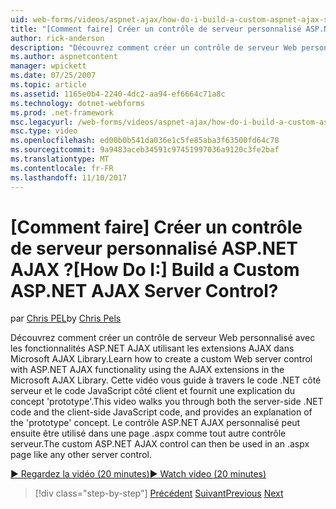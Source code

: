 ```yaml
---
uid: web-forms/videos/aspnet-ajax/how-do-i-build-a-custom-aspnet-ajax-server-control
title: "[Comment faire] Créer un contrôle de serveur personnalisé ASP.NET AJAX ? | Microsoft Docs"
author: rick-anderson
description: "Découvrez comment créer un contrôle de serveur Web personnalisé avec les fonctionnalités ASP.NET AJAX utilisant les extensions AJAX dans Microsoft AJAX Library. Cette vidéo vous guide..."
ms.author: aspnetcontent
manager: wpickett
ms.date: 07/25/2007
ms.topic: article
ms.assetid: 1165e0b4-2240-4dc2-aa94-ef6664c71a8c
ms.technology: dotnet-webforms
ms.prod: .net-framework
msc.legacyurl: /web-forms/videos/aspnet-ajax/how-do-i-build-a-custom-aspnet-ajax-server-control
msc.type: video
ms.openlocfilehash: ed00b0b541da036e1c5fe85aba3f63500fd64c78
ms.sourcegitcommit: 9a9483aceb34591c97451997036a9120c3fe2baf
ms.translationtype: MT
ms.contentlocale: fr-FR
ms.lasthandoff: 11/10/2017
---
```

<a name="how-do-i-build-a-custom-aspnet-ajax-server-control"></a><span data-ttu-id="ad1c2-105">[Comment faire] Créer un contrôle de serveur personnalisé ASP.NET AJAX ?</span><span class="sxs-lookup"><span data-stu-id="ad1c2-105">[How Do I:] Build a Custom ASP.NET AJAX Server Control?</span></span>
====================
<span data-ttu-id="ad1c2-106">par [Chris PEL](https://twitter.com/chrispels)</span><span class="sxs-lookup"><span data-stu-id="ad1c2-106">by [Chris Pels](https://twitter.com/chrispels)</span></span>

<span data-ttu-id="ad1c2-107">Découvrez comment créer un contrôle de serveur Web personnalisé avec les fonctionnalités ASP.NET AJAX utilisant les extensions AJAX dans Microsoft AJAX Library.</span><span class="sxs-lookup"><span data-stu-id="ad1c2-107">Learn how to create a custom Web server control with ASP.NET AJAX functionality using the AJAX extensions in the Microsoft AJAX Library.</span></span> <span data-ttu-id="ad1c2-108">Cette vidéo vous guide à travers le code .NET côté serveur et le code JavaScript côté client et fournit une explication du concept 'prototype'.</span><span class="sxs-lookup"><span data-stu-id="ad1c2-108">This video walks you through both the server-side .NET code and the client-side JavaScript code, and provides an explanation of the 'prototype' concept.</span></span> <span data-ttu-id="ad1c2-109">Le contrôle ASP.NET AJAX personnalisé peut ensuite être utilisé dans une page .aspx comme tout autre contrôle serveur.</span><span class="sxs-lookup"><span data-stu-id="ad1c2-109">The custom ASP.NET AJAX control can then be used in an .aspx page like any other server control.</span></span>

[<span data-ttu-id="ad1c2-110">&#9654; Regardez la vidéo (20 minutes)</span><span class="sxs-lookup"><span data-stu-id="ad1c2-110">&#9654; Watch video (20 minutes)</span></span>](https://channel9.msdn.com/Blogs/ASP-NET-Site-Videos/how-do-i-build-a-custom-aspnet-ajax-server-control)

>[!div class="step-by-step"]
<span data-ttu-id="ad1c2-111">[Précédent](how-do-i-debug-aspnet-ajax-applications-using-visual-studio-2005.md)
[Suivant](how-do-i-use-javascript-to-refresh-an-aspnet-ajax-updatepanel.md)</span><span class="sxs-lookup"><span data-stu-id="ad1c2-111">[Previous](how-do-i-debug-aspnet-ajax-applications-using-visual-studio-2005.md)
[Next](how-do-i-use-javascript-to-refresh-an-aspnet-ajax-updatepanel.md)</span></span>
